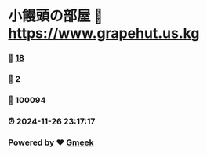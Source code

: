 # 小饅頭の部屋 :link: https://www.grapehut.us.kg 
### :page_facing_up: [18](https://www.grapehut.us.kg/tag.html) 
### :speech_balloon: 2 
### :hibiscus: 100094 
### :alarm_clock: 2024-11-26 23:17:17 
### Powered by :heart: [Gmeek](https://github.com/Meekdai/Gmeek)
